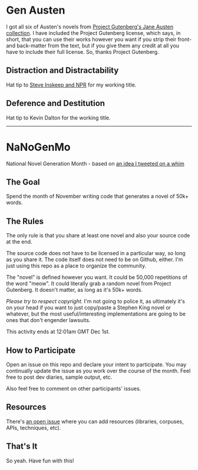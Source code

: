 # Gen Austen

I got all six of Austen's novels from [Project Gutenberg's Jane Austen collection](http://www.gutenberg.org/ebooks/author/68). I have included the Project Gutenberg license, which says, in short, that you can use their works however you want if you strip their front- and back-matter from the text, but if you give them any credit at all you have to include their full license. So, thanks Project Gutenberg.

## Distraction and Distractability

Hat tip to [Steve Inskeep and NPR](http://www.npr.org/blogs/health/2012/10/09/162401053/a-lively-mind-your-brain-on-jane-austen) for my working title. 

## Deference and Destitution

Hat tip to Kevin Dalton for the working title.

---

# NaNoGenMo
National Novel Generation Month - based on [an idea I tweeted on a whim](https://twitter.com/tinysubversions/status/396305662000775168)

## The Goal

Spend the month of November writing code that generates a novel of 50k+ words.

## The Rules

The only rule is that you share at least one novel and also your source code at the end.

The source code does not have to be licensed in a particular way, so long as you share it. The code itself does not need to be on Github, either. I'm just using this repo as a place to organize the community.

The "novel" is defined however you want. It could be 50,000 repetitions of the word "meow". It could literally grab a random novel from Project Gutenberg. It doesn't matter, as long as it's 50k+ words.

_Please try to respect copyright._ I'm not going to police it, as ultimately it's on your head if you want to just copy/paste a Stephen King novel or whatever, but the most useful/interesting implementations are going to be ones that don't engender lawsuits.

This activity ends at 12:01am GMT Dec 1st.

## How to Participate

Open an issue on this repo and declare your intent to participate. You may continually update the issue as you work over the course of the month. Feel free to post dev diaries, sample output, etc.

Also feel free to comment on other participants' issues.

## Resources

There's [an open issue](https://github.com/dariusk/NaNoGenMo/issues/11) where you can add resources (libraries, corpuses, APIs, techniques, etc).

## That's It

So yeah. Have fun with this!
